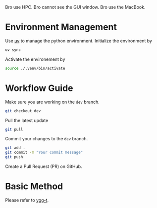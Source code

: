 Bro use HPC. Bro cannot see the GUI window. Bro use the MacBook.

# Environment Management
Use [uv](https://docs.astral.sh/uv/getting-started/installation/#pypi) to manage the python environment. Initialize the environment by 
```bash
uv sync
```
Activate the environement by
```bash
source ./.venv/bin/activate
```
# Workflow Guide
Make sure you are working on the `dev` branch.
```bash
git checkout dev
```
Pull the latest update
```bash
git pull
```
Commit your changes to the `dev` branch.
```bash
git add .
git commit -m "Your commit message"
git push
```
Create a Pull Request (PR) on GitHub.
# Basic Method
Please refer to [vgg-t](https://vgg-t.github.io).